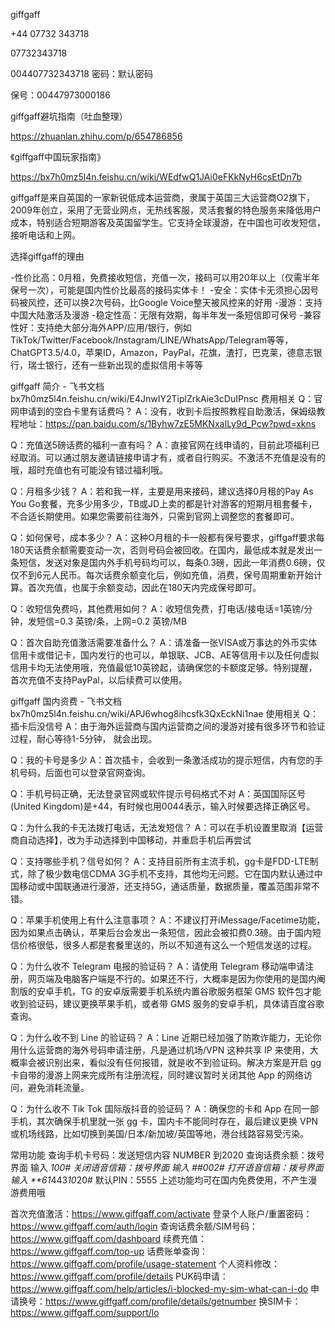 giffgaff

+44 07732 343718

07732343718

004407732343718
密码：默认密码

保号：00447973000186





giffgaff避坑指南（吐血整理）

https://zhuanlan.zhihu.com/p/654786856

《giffgaff中国玩家指南》

https://bx7h0mz5l4n.feishu.cn/wiki/WEdfwQ1JAi0eFKkNyH6csEtDn7b

giffgaff是来自英国的一家新锐低成本运营商，隶属于英国三大运营商O2旗下，2009年创立，采用了无营业网点，无热线客服，灵活套餐的特色服务来降低用户成本，特别适合短期游客及英国留学生。它支持全球漫游，在中国也可收发短信，接听电话和上网。

选择giffgaff的理由

-性价比高：0月租，免费接收短信，充值一次，接码可以用20年以上（仅需半年保号一次），可能是国内性价比最高的接码实体卡！
-安全：实体卡无须担心因号码被风控，还可以换2次号码，比Google Voice整天被风控来的好用
-漫游：支持中国大陆激活及漫游
-稳定性高：无限有效期，每半年发一条短信即可保号
-兼容性好：支持绝大部分海外APP/应用/银行，例如TikTok/Twitter/Facebook/Instagram/LINE/WhatsApp/Telegram等等，ChatGPT3.5/4.0，苹果ID，Amazon，PayPal，花旗，渣打，巴克莱，德意志银行，瑞士银行，还有一些新出现的虚拟信用卡等等

giffgaff 简介 - 飞书文档
​bx7h0mz5l4n.feishu.cn/wiki/E4JnwIY2TiplZrkAie3cDuIPnsc
费用相关
Q：官网申请到的空白卡里有话费吗？
A：没有，收到卡后按照教程自助激活，保姆级教程地址：https://pan.baidu.com/s/1Byhw7zE5MKNxaILy9d_Pcw?pwd=xkns

Q：充值送5磅话费的福利一直有吗？
A：直接官网在线申请的，目前此项福利已经取消。可以通过朋友邀请链接申请才有，或者自行购买。不激活不充值是没有的哦，超时充值也有可能没有错过福利哦。

Q：月租多少钱？
A：若和我一样，主要是用来接码，建议选择0月租的Pay As You Go套餐，充多少用多少，TB或JD上卖的都是针对游客的短期月租套餐卡，不合适长期使用。如果您需要前往海外，只需到官网上调整您的套餐即可。

Q：如何保号，成本多少？
A：这种O月租的卡一般都有保号要求，giffgaff要求每180天话费余额需要变动一次，否则号码会被回收。在国内，最低成本就是发出一条短信，发送对象是国内外手机号码均可以，每条0.3磅，因此一年消费0.6磅，仅仅不到6元人民币。每次话费余额变化后，例如充值，消费，保号周期重新开始计算。首次充值，也属于余额变动，因此在180天内完成保号即可。

Q：收短信免费吗，其他费用如何？
A：收短信免费，打电话/接电话=1英镑/分钟，发短信=0.3 英镑/条，上网=0.2 英镑/MB

Q：首次自助充值激活需要准备什么？
A：请准备一张VISA或万事达的外币实体信用卡或借记卡，国内发行的也可以，单银联、JCB、AE等信用卡以及任何虚拟信用卡均无法使用哦，充值最低10英镑起，请确保您的卡额度足够。特别提醒，首次充值不支持PayPal，以后续费可以使用。

giffgaff 国内资费 - 飞书文档
​bx7h0mz5l4n.feishu.cn/wiki/APJ6whog8ihcsfk3QxEckNi1nae
使用相关
Q：插卡后没信号
A：由于海外运营商与国内运营商之间的漫游对接有很多环节和验证过程，耐心等待1-5分钟， 就会出现。

Q：我的卡号是多少
A：首次插卡，会收到一条激活成功的提示短信，内有您的手机号码，后面也可以登录官网查询。

Q：手机号码正确，无法登录官网或软件提示号码格式不对
A：英国国际区号(United Kingdom)是+44，有时候也用0044表示，输入时候要选择正确区号。

Q：为什么我的卡无法拨打电话，无法发短信？
A：可以在手机设置里取消【运营商自动选择】，改为手动选择到中国移动，并重启手机后再尝试

Q：支持哪些手机？信号如何？
A：支持目前所有主流手机，gg卡是FDD-LTE制式，除了极少数电信CDMA 3G手机不支持，其他均无问题。它在国内默认通过中国移动或中国联通进行漫游，还支持5G，通话质量，数据质量，覆盖范围非常不错。

Q：苹果手机使用上有什么注意事项？
A：不建议打开iMessage/Facetime功能，因为如果点击确认，苹果后台会发出一条短信，因此会被扣费0.3磅。由于国内短信价格很低，很多人都是套餐里送的，所以不知道有这么一个短信发送的过程。

Q：为什么收不 Telegram 电报的验证码？
A：请使用 Telegram 移动端申请注册，网页端及电脑客户端是不行的。如果还不行，大概率是因为你使用的是国内阉割版的安卓手机，TG 的安卓版需要手机系统内置谷歌服务框架 GMS 软件包才能收到验证码，建议更换苹果手机，或者带 GMS 服务的安卓手机，具体请百度谷歌查询。

Q：为什么收不到 Line 的验证码？
A：Line 近期已经加强了防欺诈能力，无论你用什么运营商的海外号码申请注册，凡是通过机场/VPN 这种共享 IP 来使用，大概率会被识别出来，看似没有任何报错，就是收不到验证码。解决方案是开启 gg 卡自带的漫游上网来完成所有注册流程，同时建议暂时关闭其他 App 的网络访问，避免消耗流量。

Q：为什么收不 Tik Tok 国际版抖音的验证码？
A：确保您的卡和 App 在同一部手机，其次确保手机里就一张 gg 卡，国内卡不能同时存在，最后建议更换 VPN 或机场线路，比如切换到美国/日本/新加坡/英国等地，港台线路容易受污染。

常用功能
查询手机卡号码：发送短信内容 NUMBER 到2020
查询话费余额：拨号界面 输入 *100#
关闭语音信箱：拨号界面 输入 ##002#
打开语音信箱：拨号界面 输入 **61*443*10*20#
默认PIN：5555
上述功能均可在国内免费使用，不产生漫游费用哦

首次充值激活：https://www.giffgaff.com/activate
登录个人账户/重置密码：https://www.giffgaff.com/auth/login
查询话费余额/SIM号码：https://www.giffgaff.com/dashboard
续费充值：https://www.giffgaff.com/top-up
话费账单查询：https://www.giffgaff.com/profile/usage-statement
个人资料修改：https://www.giffgaff.com/profile/details
PUK码申请：https://www.giffgaff.com/help/articles/i-blocked-my-sim-what-can-i-do
申请换号：https://www.giffgaff.com/profile/details/getnumber
换SIM卡：https://www.giffgaff.com/support/lo